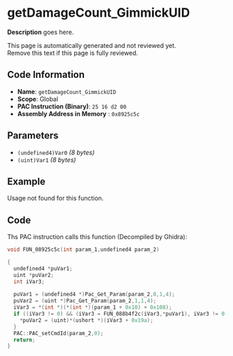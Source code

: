 # getDamageCount_GimmickUID

**Description** goes here.

This page is automatically generated and not reviewed yet.<br>Remove this text if this page is fully reviewed.

## Code Information

- **Name**: `getDamageCount_GimmickUID`
- **Scope**: Global
- **PAC Instruction (Binary)**: `25 16 d2 00`
- **Assembly Address in Memory** : `0x8925c5c`

## Parameters

- `(undefined4)Var0` *(8 bytes)*
- `(uint)Var1` *(8 bytes)*

## Example

Usage not found for this function.

## Code

Ths PAC instruction calls this function (Decompiled by Ghidra):

```c
void FUN_08925c5c(int param_1,undefined4 param_2)

{
  undefined4 *puVar1;
  uint *puVar2;
  int iVar3;
  
  puVar1 = (undefined4 *)Pac_Get_Param(param_2,0,1,4);
  puVar2 = (uint *)Pac_Get_Param(param_2,1,1,4);
  iVar3 = *(int *)(*(int *)(param_1 + 0x10) + 0x108);
  if ((iVar3 != 0) && (iVar3 = FUN_088b4f2c(iVar3,*puVar1), iVar3 != 0)) {
    *puVar2 = (uint)*(ushort *)(iVar3 + 0x19a);
  }
  PAC::PAC_setCmdId(param_2,0);
  return;
}
```

